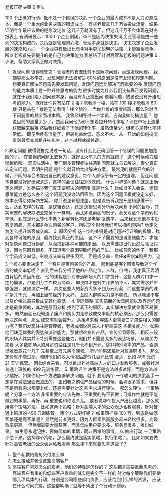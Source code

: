 老板正确决策 6 步法

100 个正确的行动，抵不过一个错误的决策
一个企业的最大成本不是人力资源成本，而是一个重大的业务决策的错误成本。
有些老板拿几千万做投放流量，结果证明今年最应该做的是修改定位
这几千万就没有了，但这几千万不会体现在财务报表上
有调研显示：1000 个企业倒闭，85%是因为决策失误
企业管理是由一些列的决策构成的，决策就是管理的心脏，管理本身就是决策。
决策决定了企业发展的速度和方向
一个企业只有做出比竞争对手更加聪明的决策，才能赢得竞争。
所以老板首先要提升的是自己的决策能力
我总结了针对高管和老板的问题决策 6 步法，帮助大家真正做对决策。

1. 发现问题
彼得德鲁克：管理者的首要任务不是解决问题，而是发现问题。
我辅导那么多学员，发现问题无法被解决 80%的原因是没有发现和界定问题。
想要真正解决问题首先要发现问题，发现问题远比解决问题重要的多
发现问题的能力本质上是一种升维思考的能力
很多时候为什么我们没有真正发现问题，就在于我们陷入到问题本身，而没有真正跳出问
题看问题，或者说没有升维思考的能力。
就好比你只有站在 2 楼才能看清一楼，站在 100 楼才能看清 80 楼
只是站在 1 楼是无法看清 1 楼全貌的。
当你升维的维度越高，那么你对当下问题看的越全面越本质。
我曾经辅导过一个学员，咨询我如何搞流量？
他说目前的流量太少了，然而我问他为何不想着提升转化率呢？现在市场上流量获取越来越难
然后我仔细看了下他的转化率，虽然流量少，但核心是转化率非常低。
即便后续有流量了，但转化率太低，意义不大。
从一开始的如何搞流量到最后变成提升转化率，这个过程就很关键。

2.界定问题
彼得德鲁克说过一句话，没有什么比正确回答一个错误的问题更加危险的了。
在错误的问题上去努力，就好比火车头的方向就错了，这个时候动力越猛越危险。
现实生活中，我们很多管理者往往遇到问题就立马去解决，很少真正去定义问题，弄明白问题
是什么就开始给出解决方案。
最常见的就是开会的时候，不同的与会者提出自己的建议意见，每个人都似乎有一定的道理，
但连问题本身都没好好研究清楚，这样的会议往往是低效的。
什么叫界定问题？就是正确定义问题，准确描述我们真正要解决的问题到底是什么？
比如很多人会说，逻辑思维能力差怎么办？
这个问题我没办法回答你，因为这个问题压根就没定义好，根本没得给你解决方案。
你只说逻辑思维差，但是没告诉我提升逻辑思维干什么，达到怎样的程度，是逻辑表达，还是
逻辑思考分析解决问题
不同的目标，其实需要的解决办法是完全不一样的。
再比如说前面的例子，我发现这个学员转化率低，到底是什么转化率低？新客转化率还是老客
复购率。
后来我发现他基本没有复购品，基本都是单次购买的客户，所以这个时候我们可以把问题更好
地定义为怎么提升新客成交率。
3. 原因分析
这一步的关键是对问题进行详细的拆解，找到各种可能的原因，最终找到真正的原因。
这个环节需要的逻辑思维能力，才能对复杂问题进行拆解，从而找到各种可能的原因。
以及需要提出假设然后验证假设，因为原因有很多，不知道哪个原因导致问题的产生。
比如前面的例子，我那个学员成交率低，影响成交率有很多因素。
但是成交率= 信任✖️需求✖️购买力，这 3 个核心要素决定了一个客户是否购买你的产品。
那到底是哪个因素导致这个学员的成交率低呢？ 直到后来我分析了他的产品定位，人群，价
格，我才真正弄明白背后的原因所在。
他的课程是针对普通职场人的口才提升，这些人群对口才一定的需求，但是因为工作较为简单，
即便口才差对工作影响不大，其实需求并不够强烈，就如演讲一样。
其次这些人的薪资大多不到万元月薪，而这些学员的课程是几千元，再加上目前经济不太好，
显然人群购买力是不够的。
所以痛点不够以及价格过高导致成交转化率低。
4. 制定策略
其实前面的发现问题以及界定问题才是最重要的，其次是原因分析
找到了真正的原因，其实解决方案就显得容易很多。
既然前面已经知道了痛点和购买力是导致成交率低的核心原因，那么只需要解决这两点，那么
成交率就会提升。
从痛点来看
哪些人更需要口才演讲相关的能力呢？我们发现往往是管理者，老板或者说高端人才更需要这
些相关能力。
如果他们缺乏优秀的表达和演讲能力，那就很难宣传产品，宣传公司等等。
相反一般的职场人其实并不特别需要这些能力，他们并不需要太多的表达场景。
从购买力来看
大多数职场人的月薪资往往是几千元不到万元，除非特别刚需的产品，否则很难愿意花个几千
元甚至上万元买个课程。
所以如果还是针对普通职场人，那么定价就不能过高，调研他们的收入情况后定价几百元比较
合适，比如 499 元的 21 天训练营。
因此综合来看，可以推出针对高端人才的口才私教服务，或者针对普通上班族的 499 元训练营。
5. 策略评估
决策不是方法越多越好，而是方法越少越好。如果你用一个方法能够解决问题，就不
要用两个
一个聪明的决策高手一定是在减法里面做加法的。
正如我之前做产品经理的时候，会列很多需求，但并不是所有需求都要上线，还是需要针对这
些需求进行评估。
那怎么评估一个策略呢？分享一个方法
非常重要的应该先做，不重要的先不要做；可操作性就是不能做到的事情，再好、再
重要也和你没关系。
或者说哪个投入产出比越高，那么就用哪个策略方法。
比如这两个策略：针对高端人才的公众表达私教服务，针对普通上班族的 499 元训练营。
哪个方式更好呢？
如果同样赚 100 万，到底是做低客单还是高客单呢？
显然是前者更好，因为人群素质高服务起来轻松很多，变现效率更高。
但后者需要大量获客，而且低端用户要求多，服务累很多，难出结果。
做生意永远记住，要做简单的事情，而非困难的事情。
6. 做出行动
一旦策略评估下来，选择哪个策略，那么最终就是落实策略，执行策略了。
比如如果要做针对高管老板的公众表达私教服务
那么接下来就要思考这些了？
1. 整个私教陪跑的交付怎么做
2. 怎么接触并吸引这些高端客户
3. 高端客户喜欢怎么的服务，他们的特性是怎样的？
这些都是需要重新思考的，高端客户看重的和低端客户看重的其实是完全不一样的
针对每个策略我们要做哪几项具体的行动，分别是公司哪些部门负责，应该给到什么样的资源，
应该在什么时间完成，这些都明确了就等于列出了个行动计划表。